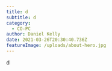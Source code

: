 ```yaml
---
title: d
subtitle: d
category:
  - CO-PC
author: Daniel Kelly
date: 2021-03-26T20:30:40.736Z
featureImage: /uploads/about-hero.jpg
---
```

d